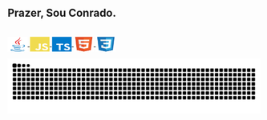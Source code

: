 ## Prazer, Sou Conrado.

 <div>
  <a href="https://github.com/conradocjo">
</div>


<div style="display: inline_block"><br>
    <img align="center" alt="Conrado-java" height="30" width="40" src="https://raw.githubusercontent.com/devicons/devicon/master/icons/java/java-original.svg">
    <img align="center" alt="Conrado-Js" height="30" width="40" src="https://raw.githubusercontent.com/devicons/devicon/master/icons/javascript/javascript-plain.svg">
    <img align="center" alt="Conrado-Ts" height="30" width="40" src="https://raw.githubusercontent.com/devicons/devicon/master/icons/typescript/typescript-plain.svg">
    <img align="center" alt="Conrado-HTML" height="30" width="40" src="https://raw.githubusercontent.com/devicons/devicon/master/icons/html5/html5-original.svg">
    <img align="center" alt="Conrado-CSS" height="30" width="40" src="https://raw.githubusercontent.com/devicons/devicon/master/icons/css3/css3-original.svg">
</div>



<div> 

![Snake animation](arquivo/arquivo.svg)

</div>
